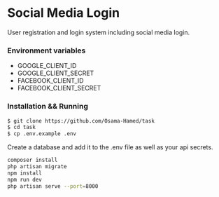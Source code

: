 # Social Media Login

User registration and login system including social media login.

### Environment variables

- GOOGLE_CLIENT_ID
- GOOGLE_CLIENT_SECRET
- FACEBOOK_CLIENT_ID
- FACEBOOK_CLIENT_SECRET

### Installation && Running

```bash
$ git clone https://github.com/Osama-Hamed/task
$ cd task
$ cp .env.example .env
```
Create a database and add it to the .env file as well as your api secrets.

```bash
composer install
php artisan migrate
npm install
npm run dev
php artisan serve --port=8000
```